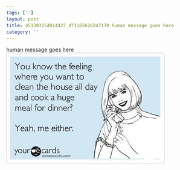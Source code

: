 ```yaml
---
tags: ['']
layout: post
title: 451303254914427_471165626247170 human message goes here
category: ''
---
```

human message goes here
![451303254914427_471165626247170](/uploads/2012-9-27-451303254914427_471165626247170-human-message-goes-here.jpg)

